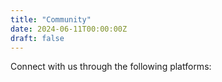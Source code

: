```yaml
---
title: "Community"
date: 2024-06-11T00:00:00Z
draft: false
---
```


Connect with us through the following platforms:
